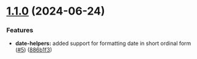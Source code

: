# [1.1.0](https://github.com/akadenia/AkadeniaUtilities/compare/1.0.0...1.1.0) (2024-06-24)


### Features

* **date-helpers:** added support for formatting date in short ordinal form ([#5](https://github.com/akadenia/AkadeniaUtilities/issues/5)) ([886b1f3](https://github.com/akadenia/AkadeniaUtilities/commit/886b1f3c6a97292b2e58f25d2591fac2b48339f4))
